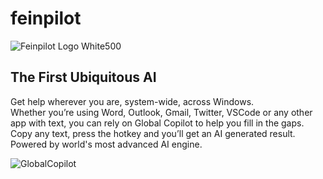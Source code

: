 # feinpilot

![Feinpilot Logo White500](https://user-images.githubusercontent.com/32096531/226184061-42c034d9-78ff-423e-8c84-91dfc4163b73.png)

## The First Ubiquitous  AI
Get help wherever you are, system-wide, across Windows. \
Whether you’re using Word, Outlook, Gmail, Twitter, VSCode or any other app with text, you can rely on Global Copilot to help you fill in the gaps.
Copy any text, press the hotkey and you’ll get an AI generated result. \
Powered by world's most advanced AI engine.

![GlobalCopilot](https://user-images.githubusercontent.com/32096531/226183550-4543597f-d972-4837-9e42-683bd6000c26.gif)
